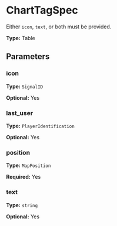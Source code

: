 # ChartTagSpec

Either `icon`, `text`, or both must be provided.

**Type:** Table

## Parameters

### icon

**Type:** `SignalID`

**Optional:** Yes

### last_user

**Type:** `PlayerIdentification`

**Optional:** Yes

### position

**Type:** `MapPosition`

**Required:** Yes

### text

**Type:** `string`

**Optional:** Yes

